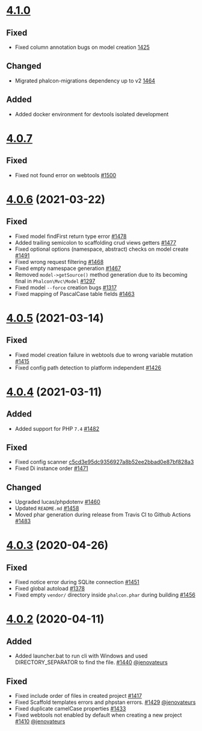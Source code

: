 # [4.1.0](https://github.com/phalcon/cphalcon/releases/tag/v4.1.0)
## Fixed
- Fixed column annotation bugs on model creation [1425](https://github.com/phalcon/phalcon-devtools/issues/1425)

## Changed
- Migrated phalcon-migrations dependency up to v2 [1464](https://github.com/phalcon/phalcon-devtools/issues/1464)

## Added
- Added docker environment for devtools isolated development


# [4.0.7](https://github.com/phalcon/cphalcon/releases/tag/v4.0.7)
## Fixed
- Fixed not found error on webtools [#1500](https://github.com/phalcon/phalcon-devtools/issues/1500)


# [4.0.6](https://github.com/phalcon/cphalcon/releases/tag/v4.0.6) (2021-03-22)
## Fixed
- Fixed model findFirst return type error [#1478](https://github.com/phalcon/phalcon-devtools/issues/1478)
- Added trailing semicolon to scaffolding crud views getters [#1477](https://github.com/phalcon/phalcon-devtools/issues/1477)
- Fixed optional options (namespace, abstract) checks on model create [#1491](https://github.com/phalcon/phalcon-devtools/issues/1491)
- Fixed wrong request filtering [#1468](https://github.com/phalcon/phalcon-devtools/issues/1468)
- Fixed empty namespace generation [#1467](https://github.com/phalcon/phalcon-devtools/issues/1467)
- Removed `model->getSource()` method generation due to its becoming final in `Phalcon\Mvc\Model` [#1297](https://github.com/phalcon/phalcon-devtools/issues/1297)
- Fixed model `--force` creation bugs [#1317](https://github.com/phalcon/phalcon-devtools/issues/1317)
- Fixed mapping of PascalCase table fields [#1463](https://github.com/phalcon/phalcon-devtools/issues/1463)


# [4.0.5](https://github.com/phalcon/cphalcon/releases/tag/v4.0.5) (2021-03-14)
## Fixed
- Fixed model creation failure in webtools due to wrong variable mutation [#1415](https://github.com/phalcon/phalcon-devtools/issues/1415)
- Fixed config path detection to platform independent [#1426](https://github.com/phalcon/phalcon-devtools/issues/1426)


# [4.0.4](https://github.com/phalcon/cphalcon/releases/tag/v4.0.4) (2021-03-11)
## Added
- Added support for PHP `7.4` [#1482](https://github.com/phalcon/phalcon-devtools/pull/1482)

## Fixed
- Fixed config scanner [c5cd3e95dc9356927a8b52ee2bbad0e87bf828a3](https://github.com/phalcon/phalcon-devtools/commit/c5cd3e95dc9356927a8b52ee2bbad0e87bf828a3)
- Fixed Di instance order [#1471](https://github.com/phalcon/phalcon-devtools/issues/1471)

## Changed
- Upgraded lucas/phpdotenv [#1460](http://github.com/phalcon/phalcon-devtools/issues/1460)
- Updated `README.md` [#1458](https://github.com/phalcon/phalcon-devtools/issues/1458)
- Moved phar generation during release from Travis CI to Github Actions [#1483](https://github.com/phalcon/phalcon-devtools/issues/1483)


# [4.0.3](https://github.com/phalcon/cphalcon/releases/tag/v4.0.3) (2020-04-26)
## Fixed
- Fixed notice error during SQLite connection [#1451](https://github.com/phalcon/phalcon-devtools/pull/1451)
- Fixed global autoload [#1378](https://github.com/phalcon/phalcon-devtools/issues/1378)
- Fixed empty `vendor/` directory inside `phalcon.phar` during building [#1456](https://github.com/phalcon/phalcon-devtools/pull/1456)


# [4.0.2](https://github.com/phalcon/cphalcon/releases/tag/v4.0.2) (2020-04-11)
## Added
- Added launcher.bat to run cli with Windows and used DIRECTORY_SEPARATOR to find the file. [#1440](https://github.com/phalcon/phalcon-devtools/issues/1440) [@jenovateurs](https://github.com/jenovateurs)

## Fixed
- Fixed include order of files in created project [#1417](https://github.com/phalcon/phalcon-devtools/issues/1417)
- Fixed Scaffold templates errors and phpstan errors. [#1429](https://github.com/phalcon/phalcon-devtools/issues/1429) [@jenovateurs](https://github.com/jenovateurs)
- Fixed duplicate camelCase properties [#1433](https://github.com/phalcon/phalcon-devtools/pull/1433)
- Fixed webtools not enabled by default when creating a new project [#1410](https://github.com/phalcon/phalcon-devtools/issues/1410) [@jenovateurs](https://github.com/jenovateurs)
